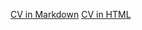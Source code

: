[CV in Markdown](https://sergeyshapkarin.github.io/rsschool-cv/cv)
[CV in HTML](https://sergeyshapkarin.github.io/rsschool-cv)
